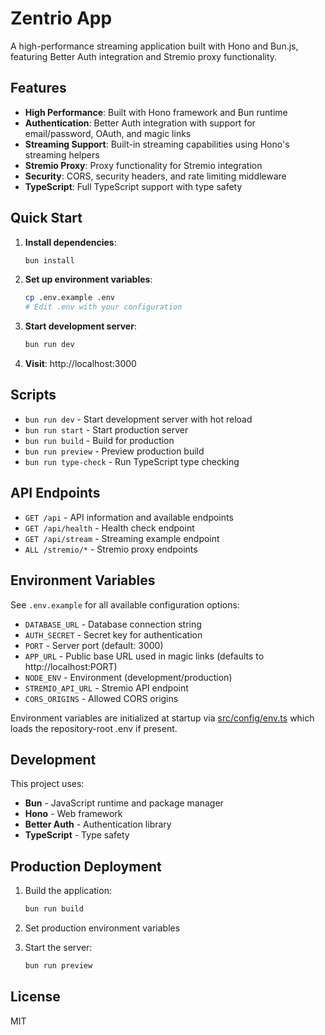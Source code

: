 # Zentrio App

A high-performance streaming application built with Hono and Bun.js, featuring Better Auth integration and Stremio proxy functionality.

## Features

- **High Performance**: Built with Hono framework and Bun runtime
- **Authentication**: Better Auth integration with support for email/password, OAuth, and magic links
- **Streaming Support**: Built-in streaming capabilities using Hono's streaming helpers
- **Stremio Proxy**: Proxy functionality for Stremio integration
- **Security**: CORS, security headers, and rate limiting middleware
- **TypeScript**: Full TypeScript support with type safety

## Quick Start

1. **Install dependencies**:
   ```bash
   bun install
   ```

2. **Set up environment variables**:
   ```bash
   cp .env.example .env
   # Edit .env with your configuration
   ```

3. **Start development server**:
   ```bash
   bun run dev
   ```

4. **Visit**: http://localhost:3000

## Scripts

- `bun run dev` - Start development server with hot reload
- `bun run start` - Start production server
- `bun run build` - Build for production
- `bun run preview` - Preview production build
- `bun run type-check` - Run TypeScript type checking

## API Endpoints

- `GET /api` - API information and available endpoints
- `GET /api/health` - Health check endpoint
- `GET /api/stream` - Streaming example endpoint
- `ALL /stremio/*` - Stremio proxy endpoints

## Environment Variables

See `.env.example` for all available configuration options:

- `DATABASE_URL` - Database connection string
- `AUTH_SECRET` - Secret key for authentication
- `PORT` - Server port (default: 3000)
- `APP_URL` - Public base URL used in magic links (defaults to http://localhost:PORT)
- `NODE_ENV` - Environment (development/production)
- `STREMIO_API_URL` - Stremio API endpoint
- `CORS_ORIGINS` - Allowed CORS origins

Environment variables are initialized at startup via [src/config/env.ts](app/src/config/env.ts) which loads the repository-root .env if present.

## Development

This project uses:
- **Bun** - JavaScript runtime and package manager
- **Hono** - Web framework
- **Better Auth** - Authentication library
- **TypeScript** - Type safety

## Production Deployment

1. Build the application:
   ```bash
   bun run build
   ```

2. Set production environment variables

3. Start the server:
   ```bash
   bun run preview
   ```

## License

MIT
